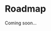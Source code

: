 # Roadmap

Coming soon...

<!--
| What task do you want to perform?    | Link to Doc  | Who can perform this task? |
|:------------------------|:-----------------|---------------|
| Update Organization     | xx   | Admin     |
| Add Property      | xx    | Admin  |
| Add Collection     | xx   | Admin, Content Manager |
| Upload Hosted Video      | Admin, Content Manager    |
| Upload Live Stream       | Admin, Content Manager    |
| Upload External Video       | Admin, Content Manager    | -->
